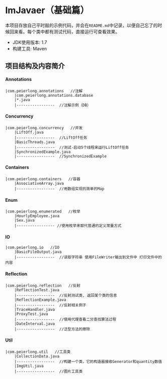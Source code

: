 # ImJavaer（基础篇）
本项目存放自己平时敲的示例代码，并会在`README.md`中记录，以便自己忘了的时候回来看。每个类中都有测试代码，直接运行可查看效果。

- JDK使用版本: 1.7
- 构建工具: Maven

## 项目结构及内容简介

#### Annotations
    |com.peierlong.annotations   //注解
        |com.peierlong.annotations.database
        |*.java
        |-----------------  //注解示例（DB）
        
#### Concurrency
    |com.peierlong.concurrency   //并发
        |LiftOff.java
        |-----------------  //LiftOff任务
        |BasicThreads.java
        |-----------------  //测试-启动5个线程来运行LiftOff任务
        |SynchronizedExample.java
        |-----------------  //SynchronizedExample
        
#### Containers
    |com.peierlong.containers   //容器
        |AssociativeArray.java
        |-----------------  //用数组实现的简单的Map
        
#### Enum
    |com.peierlong.enumerated   //枚举
        |HourlyEmployee.java
        |Sex.java
        |----------------- //使用枚举来取代普通的定义常量方式
        
#### IO
    |com.peierlong.io   //IO
        |BasicFileOutput.java
        |-----------------  //读取字符串 使用FileWriter输出到文件中 打印文件中的内容
        
#### Reflection
    |com.peierlong.reflection   //反射
        |ReflectionTest.java
        |-----------------  //反射测试类, 返回某个类的信息
        |ReflectionExample.java
        |-----------------  //反射相关例子
        |TraceHandler.java
        |ProxyTest.java
        |-----------------  //使用代理查看二分查找算法过程
        |DateInterval.java
        |-----------------  //泛型方法的擦除

#### Util
    |com.peierlong.util   //工具类
        |CollectionData.java
        |-----------------  //构建一个类，它的构造器接收Generator和quantity数值
        |ImgUtil.java
        |-----------------  //图片工具类
